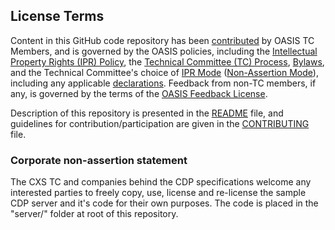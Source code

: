 ## License Terms 

Content in this GitHub code repository has been <a href="https://www.oasis-open.org/policies-guidelines/ipr#def-contribution">contributed</a> by 
OASIS TC Members, and is governed by the OASIS policies, including the <a href="https://www.oasis-open.org/policies-guidelines/ipr">Intellectual Property Rights (IPR) Policy</a>, 
the <a href="https://www.oasis-open.org/policies-guidelines/tc-process">Technical Committee (TC) Process</a>, <a href="https://www.oasis-open.org/policies-guidelines/bylaws">Bylaws</a>, and the Technical Committee's choice 
of <a href="https://www.oasis-open.org/policies-guidelines/ipr#def-ipr-mode">IPR Mode</a> (<a href="https://www.oasis-open.org/policies-guidelines/ipr#Non-Assertion-Mode">Non-Assertion Mode</a>), 
including any applicable <a href="https://www.oasis-open.org/committees/cxs/ipr.php">declarations</a>. Feedback from non-TC members, if any, is governed by the terms of 
the <a href="https://www.oasis-open.org/policies-guidelines/ipr#appendixa">OASIS Feedback License</a>.

Description of this repository is presented in the <a href="https://github.com/oasis-tcs/cxs-cdp/blob/master/README.md">README</a> 
file, and guidelines for contribution/participation are given in the <a href="https://github.com/oasis-tcs/cxs-cdp/blob/master/CONTRIBUTING.md">CONTRIBUTING</a> file.

### Corporate non-assertion statement
The CXS TC and companies behind the CDP specifications welcome any interested parties to freely copy, use, license and re-license the sample CDP server and it's code for their own purposes. The code is placed in the "server/" folder at root of this repository.

